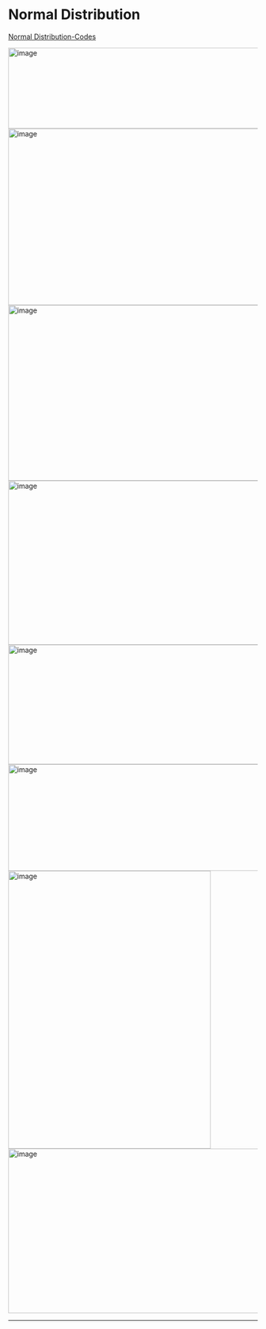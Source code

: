 # Normal Distribution

[Normal Distribution-Codes](https://colab.research.google.com/drive/1jOaCghd9WhzMZOFUEfcvxxHEBH0Yo1h5#scrollTo=YUu0BJve-orF)


<img width="770" height="163" alt="image" src="https://github.com/user-attachments/assets/c49e213f-1f6a-4168-9b79-764e94674514" />

<img width="681" height="356" alt="image" src="https://github.com/user-attachments/assets/b0f4ed9a-aafa-412a-bfb7-f42b36530fc4" />

<img width="802" height="354" alt="image" src="https://github.com/user-attachments/assets/f560f8d2-a4ef-43d8-b638-f4deb30d04ec" />

<img width="687" height="331" alt="image" src="https://github.com/user-attachments/assets/62e00ab0-bcee-456b-a4a4-5357b5ca9677" />

<img width="708" height="241" alt="image" src="https://github.com/user-attachments/assets/13741dde-1755-42ff-acf7-4749b3e2a1a5" />

<img width="761" height="215" alt="image" src="https://github.com/user-attachments/assets/186a663d-41c8-4be8-b4f8-b93bd602f110" />

<img width="409" height="560" alt="image" src="https://github.com/user-attachments/assets/ba416e68-d1a0-4ac0-858a-0c37628f0173" />

<img width="769" height="332" alt="image" src="https://github.com/user-attachments/assets/d45caa67-565b-4ce7-91d4-0cafe818deb8" />

---
